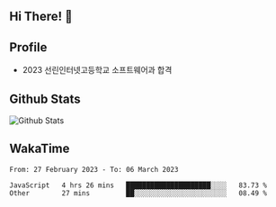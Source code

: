 ## Hi There! 👋

## Profile

-   2023 선린인터넷고등학교 소프트웨어과 합격

## Github Stats

![Github Stats](https://github-readme-stats.vercel.app/api/top-langs/?username=NY0510&theme=tokyonight&hide_border=true&layout=compact)

## WakaTime

<!--START_SECTION:waka-->

```text
From: 27 February 2023 - To: 06 March 2023

JavaScript   4 hrs 26 mins   █████████████████████░░░░   83.73 %
Other        27 mins         ██░░░░░░░░░░░░░░░░░░░░░░░   08.49 %
```

<!--END_SECTION:waka-->

